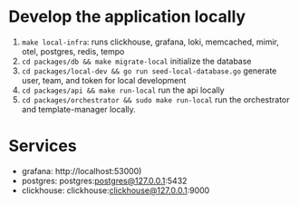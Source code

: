 # Develop the application locally

1. `make local-infra`: runs clickhouse, grafana, loki, memcached, mimir, otel, postgres, redis, tempo
2. `cd packages/db && make migrate-local` initialize the database
3. `cd packages/local-dev && go run seed-local-database.go` generate user, team, and token for local development 
4. `cd packages/api && make run-local` run the api locally
5. `cd packages/orchestrator && sudo make run-local` run the orchestrator and template-manager locally.

# Services
- grafana: http://localhost:53000)
- postgres: postgres:postgres@127.0.0.1:5432
- clickhouse: clickhouse:clickhouse@127.0.0.1:9000
